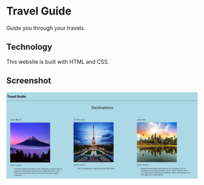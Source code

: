 # Travel Guide
Guide you through your travels.
## Technology
This website is built with HTML and CSS.
## Screenshot
![screenshot](assets/screenshot.png)